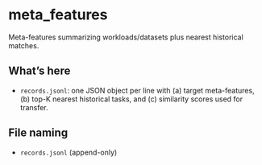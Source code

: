 # meta_features

Meta-features summarizing workloads/datasets plus nearest historical matches.

## What’s here
- `records.jsonl`: one JSON object per line with (a) target meta-features, (b) top-K nearest historical tasks, and (c) similarity scores used for transfer.

## File naming
- `records.jsonl` (append-only)